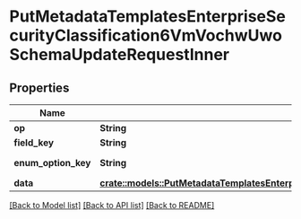 # PutMetadataTemplatesEnterpriseSecurityClassification6VmVochwUwoSchemaUpdateRequestInner

## Properties

Name | Type | Description | Notes
------------ | ------------- | ------------- | -------------
**op** | **String** | `editEnumOption` | 
**field_key** | **String** | `Box__Security__Classification__Key` | 
**enum_option_key** | **String** | The original label of the classification to change. | 
**data** | [**crate::models::PutMetadataTemplatesEnterpriseSecurityClassification6VmVochwUwoSchemaUpdateRequestInnerData**](put_metadata_templates_enterprise_securityClassification_6VMVochwUWo_schema_update_request_inner_data.md) |  | 

[[Back to Model list]](../README.md#documentation-for-models) [[Back to API list]](../README.md#documentation-for-api-endpoints) [[Back to README]](../README.md)


